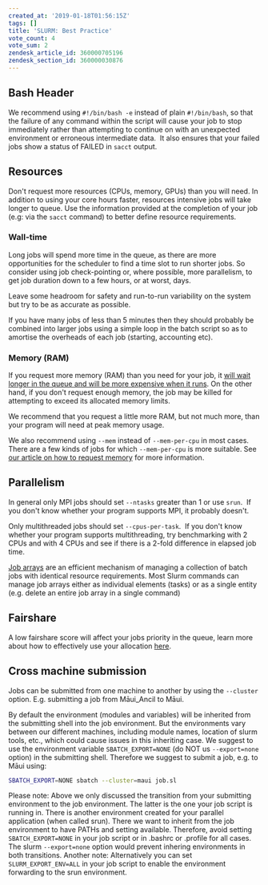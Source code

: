 ```yaml
---
created_at: '2019-01-18T01:56:15Z'
tags: []
title: 'SLURM: Best Practice'
vote_count: 4
vote_sum: 2
zendesk_article_id: 360000705196
zendesk_section_id: 360000030876
---
```


## Bash Header

We recommend using `#!/bin/bash -e` instead of plain `#!/bin/bash`, so
that the failure of any command within the script will cause your job to
stop immediately rather than attempting to continue on with an
unexpected environment or erroneous intermediate data.  It also ensures
that your failed jobs show a status of FAILED in `sacct` output.

## Resources

Don't request more resources (CPUs, memory, GPUs) than you will need. In
addition to using your core hours faster, resources intensive jobs will
take longer to queue. Use the information provided at the completion of
your job (e.g: via the `sacct` command) to better define resource
requirements.

### Wall-time

Long jobs will spend more time in the queue, as there are more
opportunities for the scheduler to find a time slot to run shorter jobs.
So consider using job check-pointing or, where possible, more
parallelism, to get job duration down to a few hours, or at worst,
days.

Leave some headroom for safety and run-to-run variability on the system
but try to be as accurate as possible.

If you have many jobs of less than 5 minutes then they should
probably be combined into larger jobs using a simple loop in the batch
script so as to amortise the overheads of each job (starting, accounting
etc).

### Memory (RAM)

If you request more memory (RAM) than you need for your job, it
[will wait longer in the queue and will be more expensive when it runs](../../General/FAQs/Why_is_my_job_taking_a_long_time_to_start.md).
On the other hand, if you don't request enough memory, the job may be
killed for attempting to exceed its allocated memory limits.

We recommend that you request a little more RAM, but not much more, than
your program will need at peak memory usage.

We also recommend using `--mem` instead of `--mem-per-cpu` in most
cases. There are a few kinds of jobs for which `--mem-per-cpu` is more
suitable. See [our article on how to request memory](../../General/FAQs/How_do_I_request_memory.md)
for more information.

## Parallelism

In general only MPI jobs should set `--ntasks` greater than 1 or use
`srun`.  If you don't know whether your program supports MPI, it
probably doesn't.

Only multithreaded jobs should set `--cpus-per-task`.  If you don't know
whether your program supports multithreading, try benchmarking with 2
CPUs and with 4 CPUs and see if there is a 2-fold difference in elapsed
job time.

[Job arrays](https://slurm.schedmd.com/job_array.html) are an efficient
mechanism of managing a collection of batch jobs with identical resource
requirements. Most Slurm commands can manage job arrays either as
individual elements (tasks) or as a single entity (e.g. delete an entire
job array in a single command)

## Fairshare

A low fairshare score will affect your jobs priority in the queue, learn
more about how to effectively use your allocation
[here](../../Scientific_Computing/Running_Jobs_on_Maui_and_Mahuika/Fair_Share_How_jobs_get_prioritised.md).

## Cross machine submission

Jobs can be submitted from one machine to another by using the
`--cluster` option. E.g. submitting a job from Māui\_Ancil to Māui.

By default the environment (modules and variables) will be inherited
from the submitting shell into the job environment. But the environments
vary between our different machines, including module names, location of
slurm tools, etc., which could cause issues in this inheriting case. We
suggest to use the environment variable `SBATCH_EXPORT=NONE` (do NOT us
`--export=none` option) in the submitting shell. Therefore we suggest to
submit a job, e.g. to Māui using:

``` sh
SBATCH_EXPORT=NONE sbatch --cluster=maui job.sl
```

Please note: Above we only discussed the transition from your submitting
environment to the job environment. The latter is the one your job
script is running in. There is another environment created for your
parallel application (when called srun). There we want to inherit from
the job environment to have PATHs and setting available. Therefore,
avoid setting `SBATCH_EXPORT=NONE` in your job script or in .bashrc or
.profile for all cases. The slurm `--export=none` option would prevent
inhering environments in both transitions. Another note: Alternatively
you can set `SLURM_EXPORT_ENV=ALL` in your job script to enable the
environment forwarding to the srun environment.

